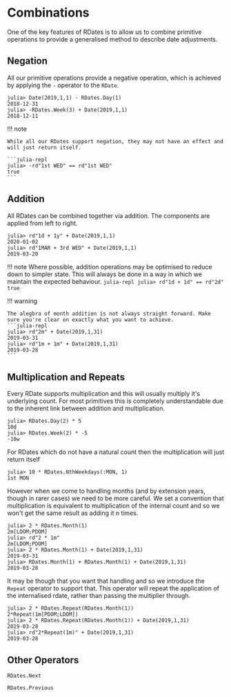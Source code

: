 # Combinations

One of the key features of RDates is to allow us to combine primitive operations to provide a generalised method to describe date adjustments.

## Negation

All our primitive operations provide a negative operation, which is achieved by applying the `-` operator
to the `RDate`.

```julia-repl
julia> Date(2019,1,1) - RDates.Day(1)
2018-12-31
julia> -RDates.Week(3) + Date(2019,1,1)
2018-12-11
```

!!! note

    While all our RDates support negation, they may not have an effect and will just return itself.

    ```julia-repl
    julia> -rd"1st WED" == rd"1st WED"
    true
    ```

## Addition

All RDates can be combined together via addition. The components are applied from left to right.

```julia-repl
julia> rd"1d + 1y" + Date(2019,1,1)
2020-01-02
julia> rd"1MAR + 3rd WED" + Date(2019,1,1)
2019-03-20
```

!!! note
    Where possible, addition operations may be optimised to reduce down to simpler state. This will
    always be done in a way in which we maintain the expected behaviour.
    ```julia-repl
    julia> rd"1d + 1d" == rd"2d"
    true
    ```

!!! warning

    The alegbra of month addition is not always straight forward. Make sure you're clear on exactly what you want to achieve.
    ```julia-repl
    julia> rd"2m" + Date(2019,1,31)
    2019-03-31
    julia> rd"1m + 1m" + Date(2019,1,31)
    2019-03-28
    ```

## Multiplication and Repeats

Every RDate supports multiplication and this will usually multiply it's underlying count. For most primitives
this is completely understandable due to the inherent link between addition and multiplication.

```julia-repl
julia> RDates.Day(2) * 5
10d
julia> RDates.Week(2) * -5
-10w
```

For RDates which do not have a natural count then the multiplication will just return itself

```julia-repl
julia> 10 * RDates.NthWeekdays(:MON, 1)
1st MON
```

However when we come to handling months (and by extension years, though in rarer cases) we need to
be more careful. We set a convention that multiplication is equivalent to multiplication of the internal
count and so we won't get the same result as adding it n times.

```julia-repl
julia> 2 * RDates.Month(1)
2m[LDOM;PDOM]
julia> rd"2 * 1m"
2m[LDOM;PDOM]
julia> 2 * RDates.Month(1) + Date(2019,1,31)
2019-03-31
julia> RDates.Month(1) + RDates.Month(1) + Date(2019,1,31)
2019-03-28
```

It may be though that you want that handling and so we introduce the `Repeat` operator to support that.
This operator will repeat the application of the internalised rdate, rather than passing the multiplier
through.

```julia-repl
julia> 2 * RDates.Repeat(RDates.Month(1))
2*Repeat(1m[PDOM;LDOM])
julia> 2 * RDates.Repeat(RDates.Month(1)) + Date(2019,1,31)
2019-03-28
julia> rd"2*Repeat(1m)" + Date(2019,1,31)
2019-03-28
```

## Other Operators

```@docs
RDates.Next

RDates.Previous
```

